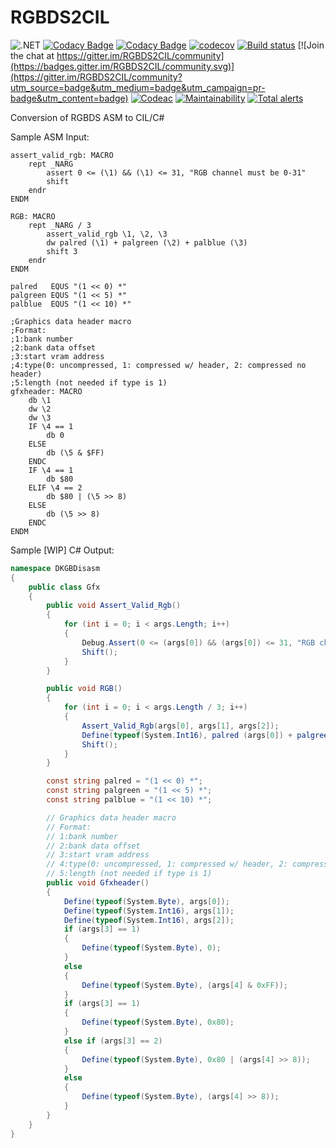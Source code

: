 # RGBDS2CIL

![.NET](https://github.com/archanox/RGBDS2CIL/workflows/.NET/badge.svg)
[![Codacy Badge](https://api.codacy.com/project/badge/Grade/8f09df7eff4a4c2fa6398596c7621347)](https://app.codacy.com/gh/archanox/RGBDS2CIL?utm_source=github.com&utm_medium=referral&utm_content=archanox/RGBDS2CIL&utm_campaign=Badge_Grade_Settings)
[![Codacy Badge](https://app.codacy.com/project/badge/Coverage/0727a59999f846388a16ee2a21652327)](https://www.codacy.com/gh/archanox/RGBDS2CIL/dashboard?utm_source=github.com&utm_medium=referral&utm_content=archanox/RGBDS2CIL&utm_campaign=Badge_Coverage)
[![codecov](https://codecov.io/gh/archanox/RGBDS2CIL/branch/master/graph/badge.svg?token=3A2O2AWWMD)](https://codecov.io/gh/archanox/RGBDS2CIL)
[![Build status](https://ci.appveyor.com/api/projects/status/jw87a3xpvde6h65h?svg=true)](https://ci.appveyor.com/project/archanox/rgbds2cil)
[![Join the chat at https://gitter.im/RGBDS2CIL/community](https://badges.gitter.im/RGBDS2CIL/community.svg)](https://gitter.im/RGBDS2CIL/community?utm_source=badge&utm_medium=badge&utm_campaign=pr-badge&utm_content=badge)
[![Codeac](https://static.codeac.io/badges/2-329877684.svg "Codeac")](https://app.codeac.io/github/archanox/RGBDS2CIL)
[![Maintainability](https://api.codeclimate.com/v1/badges/7e95c773297fee1d0fc5/maintainability)](https://codeclimate.com/github/archanox/RGBDS2CIL/maintainability)
[![Total alerts](https://img.shields.io/lgtm/alerts/g/archanox/RGBDS2CIL.svg?logo=lgtm&logoWidth=18)](https://lgtm.com/projects/g/archanox/RGBDS2CIL/alerts/)

Conversion of RGBDS ASM to CIL/C#

Sample ASM Input:
```assembly
assert_valid_rgb: MACRO
    rept _NARG
        assert 0 <= (\1) && (\1) <= 31, "RGB channel must be 0-31"
        shift
    endr
ENDM
    
RGB: MACRO
    rept _NARG / 3
        assert_valid_rgb \1, \2, \3
        dw palred (\1) + palgreen (\2) + palblue (\3)
        shift 3
    endr
ENDM
    
palred   EQUS "(1 << 0) *"
palgreen EQUS "(1 << 5) *"
palblue  EQUS "(1 << 10) *" 
    
;Graphics data header macro
;Format:
;1:bank number
;2:bank data offset
;3:start vram address
;4:type(0: uncompressed, 1: compressed w/ header, 2: compressed no header)
;5:length (not needed if type is 1)
gfxheader: MACRO
    db \1
    dw \2
    dw \3
    IF \4 == 1
        db 0
    ELSE 
        db (\5 & $FF)
    ENDC
    IF \4 == 1
        db $80
    ELIF \4 == 2
        db $80 | (\5 >> 8)
    ELSE
        db (\5 >> 8)
    ENDC
ENDM
```

Sample [WIP] C# Output:
```csharp
namespace DKGBDisasm
{
	public class Gfx
	{
		public void Assert_Valid_Rgb()
		{
			for (int i = 0; i < args.Length; i++)
			{
				Debug.Assert(0 <= (args[0]) && (args[0]) <= 31, "RGB channel must be 0-31");
				Shift();
			}
		}

		public void RGB()
		{
			for (int i = 0; i < args.Length / 3; i++)
			{
				Assert_Valid_Rgb(args[0], args[1], args[2]);
				Define(typeof(System.Int16), palred (args[0]) + palgreen (args[1]) + palblue (args[2]));
				Shift();
			}
		}

		const string palred = "(1 << 0) *";
		const string palgreen = "(1 << 5) *";
		const string palblue = "(1 << 10) *";

		// Graphics data header macro
		// Format:
		// 1:bank number
		// 2:bank data offset
		// 3:start vram address
		// 4:type(0: uncompressed, 1: compressed w/ header, 2: compressed no header)
		// 5:length (not needed if type is 1)
		public void Gfxheader()
		{
			Define(typeof(System.Byte), args[0]);
			Define(typeof(System.Int16), args[1]);
			Define(typeof(System.Int16), args[2]);
			if (args[3] == 1)
			{
				Define(typeof(System.Byte), 0);
			}
			else
			{
				Define(typeof(System.Byte), (args[4] & 0xFF));
			}
			if (args[3] == 1)
			{
				Define(typeof(System.Byte), 0x80);
			}
			else if (args[3] == 2)
			{
				Define(typeof(System.Byte), 0x80 | (args[4] >> 8));
			}
			else
			{
				Define(typeof(System.Byte), (args[4] >> 8));
			}
		}
	}
}
```
